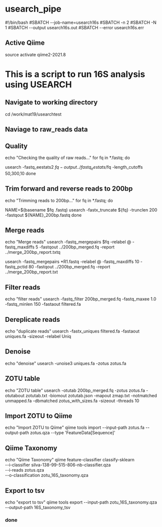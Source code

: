 # usearch_pipe
#!/bin/bash
#SBATCH --job-name=usearch16s
#SBATCH -n 2
#SBATCH -N 1
#SBATCH --output usearch16s.out
#SBATCH --error usearch16s.err

## Active Qiime
source activate qiime2-2021.8

# This is a script to run 16S analysis using USEARCH

## Navigate to working directory
cd /work/mat19/usearchtest

## Naviage to raw_reads data

## Quality 

echo "Checking the quality of raw reads..."
for fq in *.fastq; do

usearch -fastq_eestats2 $fq -output ../fastq_eestats/$fq -length_cutoffs 50,300,10
done

## Trim forward and reverse reads to 200bp

echo "Trimming reads to 200bp..."
for fq in *.fastq; do

NAME=$(basename $fq .fastq)
usearch -fastx_truncate ${fq} -trunclen 200 -fastqout ${NAME}_200bp.fastq
done

## Merge reads 
echo "Merge reads"
usearch -fastq_mergepairs $fq -relabel @ -fastq_maxdiffs 5 -fastqout ../200bp_merged.fq -report ../merge_200bp_report.txtq

usearch -fastq_mergepairs *R1.fastq -relabel @ -fastq_maxdiffs 10 -fastq_pctid 80 -fastqout ../200bp_merged.fq -report ../merge_200bp_report.txt

## Filter reads
echo "filter reads"
usearch -fastq_filter 200bp_merged.fq -fastq_maxee 1.0 -fastq_minlen 150 -fastaout filtered.fa

## Dereplicate reads 
echo "duplicate reads"
usearch -fastx_uniques filtered.fa -fastaout uniques.fa -sizeout -relabel Uniq

## Denoise 
echo "denoise" 
usearch -unoise3 uniques.fa -zotus zotus.fa

## ZOTU table 
echo "ZOTU table" 
usearch -otutab 200bp_merged.fq -zotus zotus.fa -otutabout zotutab.txt -biomout zotutab.json -mapout zmap.txt -notmatched unmapped.fa -dbmatched zotus_with_sizes.fa -sizeout -threads 10

## Import ZOTU to Qiime
echo "Import ZOTU to Qiime"
qiime tools import --input-path zotus.fa --output-path zotus.qza --type 'FeatureData[Sequence]'

## Qiime Taxonomy 
echo "Qiime Taxonomy"
qiime feature-classifier classify-sklearn \
 --i-classifier silva-138-99-515-806-nb-classifier.qza \
 --i-reads zotus.qza \
 --o-classification zotu_16S_taxonomy.qza

## Export to tsv
echo "export to tsv"
qiime tools export --input-path zotu_16S_taxonomy.qza --output-path 16S_taxonomy_tsv

### done
